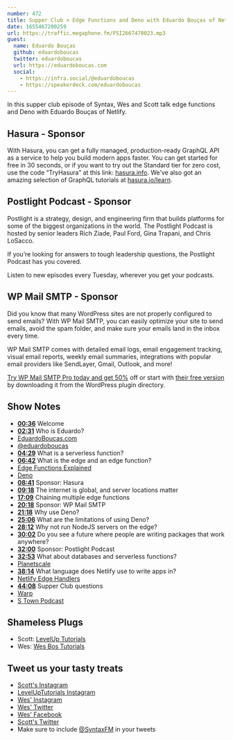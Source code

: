 ```yaml
---
number: 472
title: Supper Club × Edge Functions and Deno with Eduardo Bouças of Netlify
date: 1655467200259
url: https://traffic.megaphone.fm/FSI2667478023.mp3
guest:
  name: Eduardo Bouças
  github: eduardoboucas
  twitter: eduardoboucas
  url: https://eduardoboucas.com
  social: 
    - https://infra.social/@eduardoboucas
    - https://speakerdeck.com/eduardoboucas
---
```


In this supper club episode of Syntax, Wes and Scott talk edge functions and Deno with Eduardo Bouças of Netlify.

## Hasura - Sponsor

With Hasura, you can get a fully managed, production-ready GraphQL API as a service to help you build modern apps faster. You can get started for free in 30 seconds, or if you want to try out the Standard tier for zero cost, use the code “TryHasura” at this link: [hasura.info](https://hasura.info/freetrial). We’ve also got an amazing selection of GraphQL tutorials at [hasura.io/learn](https://hasura.io/learn).

## Postlight Podcast - Sponsor

Postlight is a strategy, design, and engineering firm that builds platforms for some of the biggest organizations in the world. The Postlight Podcast is hosted by senior leaders Rich Ziade, Paul Ford, Gina Trapani, and Chris LoSacco.

If you’re looking for answers to tough leadership questions, the Postlight Podcast has you covered.

Listen to new episodes every Tuesday, wherever you get your podcasts.

## WP Mail SMTP - Sponsor

Did you know that many WordPress sites are not properly configured to send emails? With WP Mail SMTP, you can easily optimize your site to send emails, avoid the spam folder, and make sure your emails land in the inbox every time.

WP Mail SMTP comes with detailed email logs, email engagement tracking, visual email reports, weekly email summaries, integrations with popular email providers like SendLayer, Gmail, Outlook, and more!

[Try WP Mail SMTP Pro today and get 50%](https://wpmailsmtp.com/syntax/) off or start with [their free version](https://wordpress.org/plugins/wp-mail-smtp/) by downloading it from the WordPress plugin directory.

## Show Notes

* **[00:36](#t=00:36)** Welcome
* **[02:31](#t=02:31)** Who is Eduardo?
* [EduardoBoucas.com](https://eduardoboucas.com)
* [@eduardoboucas](https://twitter.com/eduardoboucas)
* **[04:29](#t=04:29)** What is a serverless function?
* **[06:42](#t=06:42)** What is the edge and an edge function?
* [Edge Functions Explained](https://www.netlify.com/blog/edge-functions-explained/)
* [Deno](https://deno.land)
* **[08:41](#t=08:41)** Sponsor: Hasura
* **[09:18](#t=09:18)** The internet is global, and server locations matter
* **[17:09](#t=17:09)** Chaining multiple edge functions
* **[20:18](#t=20:18)** Sponsor: WP Mail SMTP
* **[21:18](#t=21:18)** Why use Deno?
* **[25:06](#t=25:06)** What are the limitations of using Deno?
* **[28:12](#t=28:12)** Why not run NodeJS servers on the edge?
* **[30:02](#t=30:02)** Do you see a future where people are writing packages that work anywhere?
* **[32:00](#t=32:00)** Sponsor: Postlight Podcast
* **[32:53](#t=32:53)** What about databases and serverless functions?
* [Planetscale](https://planetscale.com)
* **[38:14](#t=38:14)** What language does Netlify use to write apps in?
* [Netlify Edge Handlers](https://www.netlify.com/blog/2020/10/06/announcing-netlify-edge-handlers-now-in-early-access/)
* **[44:08](#t=44:08)** Supper Club questions
* [Warp](https://www.warp.dev)
* [S Town Podcast](https://stownpodcast.org)

## Shameless Plugs

* Scott: [LevelUp Tutorials](https://leveluptutorials.com/tutorials/keystone-js/introduction)
* Wes: [Wes Bos Tutorials](https://wesbos.com/courses)

## Tweet us your tasty treats

* [Scott's Instagram](https://www.instagram.com/stolinski/)
* [LevelUpTutorials Instagram](https://www.instagram.com/LevelUpTutorials/)
* [Wes' Instagram](https://www.instagram.com/wesbos/)
* [Wes' Twitter](https://twitter.com/wesbos)
* [Wes' Facebook](https://www.facebook.com/wesbos.developer)
* [Scott's Twitter](https://twitter.com/stolinski)
* Make sure to include [@SyntaxFM](https://twitter.com/SyntaxFM) in your tweets
